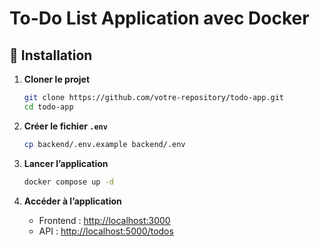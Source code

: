 
# To-Do List Application avec Docker

## 🚀 Installation
1. **Cloner le projet**
   ```sh
   git clone https://github.com/votre-repository/todo-app.git
   cd todo-app
   ```

2. **Créer le fichier `.env`**
   ```sh
   cp backend/.env.example backend/.env
   ```

3. **Lancer l’application**
   ```sh
   docker compose up -d
   ```

4. **Accéder à l’application**
   - Frontend : [http://localhost:3000](http://localhost:3000)
   - API : [http://localhost:5000/todos](http://localhost:5000/todos)